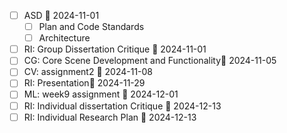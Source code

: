 - [ ] ASD 📅 2024-11-01
	- [ ] Plan and Code Standards
	- [ ] Architecture
- [ ] RI: Group Dissertation Critique 📅 2024-11-01
- [ ] CG: Core Scene Development and Functionality📅 2024-11-05 
- [ ] CV: assignment2 📅 2024-11-08
- [ ] RI: Presentation📅 2024-11-29 
- [ ] ML: week9 assignment 📅 2024-12-01 
- [ ] RI: Individual dissertation Critique 📅 2024-12-13 
- [ ] RI: Individual Research Plan 📅 2024-12-13 
